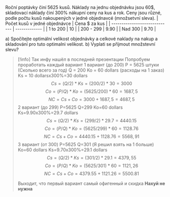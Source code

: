 Roční poptávky činí 5625 kusů. Náklady na jednu objednávku jsou 60$, skladovací náklady činí 300% nákupní ceny na kus a rok. Ceny jsou různé, podle počtu kusů nakoupených v jedné objednavcé (množsetvní sleva).
| Počet kusů v jedné objednávce | Cena $ za kus |
| ----------------------------- | ------------- |
| 1 to 200                      | 10            |
| 200 - 299                     | 9.90          |
| Nad 300                       | 9.70          | 

a) Spočítejte optimální velikost objednávky a celkové naklady na nakup a skladování pro tuto optimalni velikost.
b) Vyplati se přijmout množstevní slevu? 

>[!info]
>Так инфу нашёл в последней презентации
>Попробуем проработать каждый вариант
>1 вариант (до 200)
>P = 5625 штуки (Сколько всего за год)
>Q = 200
>Ko = 60 dollars (расходы на 1 заказ)
>Ks = 10 dollarsx300%=30 dollars
>	$$Cs=(Q/2)*Ks=(200/2)*30=3000$$
>	$$Co=(P/Q)*Ko=(5625/200)*60=1687,5$$
>	$$NC=Cs+Co=3000+1687,5=4687,5$$
>2 вариант (до 299)
>P=5625
>Q=299
>Ko=60 dollars
>Ks=9.90x300%=29.7 dollars
>	$$Cs=(Q/2)*Ks=(299/2)*29.7=4440.15$$
>	$$Co=(P/Q)*Ko=(5625/299)*60=1128.76$$
>	$$NC=Cs+Co=4440.15+1128.76=5568,91$$
>3 вариант (от 300)
>P=5625
>Q=301 (Я решил взять на 1 больше)
>Ko=60 dollars
>Ks=9.70x300%=29.1 dollars
>	$$Cs=(Q/2)*Ks=(301/2)*29.1=4379,55$$
>	$$Co=(P/Q)*Ko=(5625/301)*60=1121,26$$
>	$$NC=Cs+Co=4379.55+1121.26=5500.81$$
>	
>Выходит, что первый вариант самый офигенный и скидка **Нахуй не нужна**

